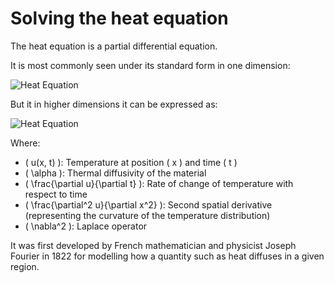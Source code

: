 # Solving the heat equation

The heat equation is a partial differential equation.

It is most commonly seen under its standard form in one dimension:

![Heat Equation](https://latex.codecogs.com/svg.latex?\frac{\partial%20u}{\partial%20t}%20=%20\alpha%20\frac{\partial^2%20u}{\partial%20x^2})

But it in higher dimensions it can be expressed as:

![Heat Equation](https://latex.codecogs.com/svg.latex?\frac{\partial%20u}{\partial%20t}%20=%20\alpha%20\nabla^2%20u)

Where:
- \( u(x, t) \): Temperature at position \( x \) and time \( t \)
- \( \alpha \): Thermal diffusivity of the material
- \( \frac{\partial u}{\partial t} \): Rate of change of temperature with respect to time
- \( \frac{\partial^2 u}{\partial x^2} \): Second spatial derivative (representing the curvature of the temperature distribution)
- \( \nabla^2 \): Laplace operator

It was first developed by French mathematician and physicist Joseph Fourier in 1822 for modelling how a quantity such as heat diffuses in a given region. 

